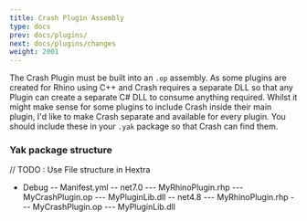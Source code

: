 ```yaml
---
title: Crash Plugin Assembly
type: docs
prev: docs/plugins/
next: docs/plugins/changes
weight: 2001
---
```


The Crash Plugin must be built into an `.op` assembly. As some plugins are created for Rhino using C++ and Crash requires a separate DLL so that any Plugin can create a separate C# DLL to consume anything required. Whilst it might make sense for some plugins to include Crash inside their main plugin, I'd like to make Crash separate and available for every plugin. You should include these in your `.yak` package so that Crash can find them.

### Yak package structure

// TODO : Use File structure in Hextra

- Debug
  -- Manifest.yml
  -- net7.0
  --- MyRhinoPlugin.rhp
  --- MyCrashPlugin.op
  --- MyPluginLib.dll
  -- net4.8
  --- MyRhinoPlugin.rhp
  --- MyCrashPlugin.op
  --- MyPluginLib.dll
